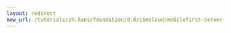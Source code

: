```yaml
---
layout: redirect
new_url: /tutorials/zh-hans/foundation/8.0/ibmcloud/mobilefirst-server-on-icp/mobilefirst-server-on-icp-using-oracle/
---
```

